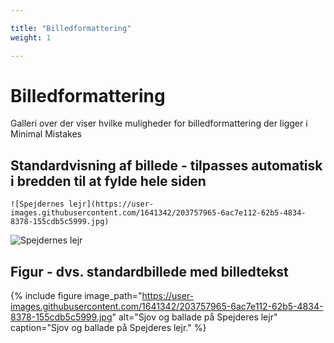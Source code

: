 ```yaml
---

title: "Billedformattering"  
weight: 1

---
```


# Billedformattering
Galleri over der viser hvilke muligheder for billedformattering der ligger i Minimal Mistakes

## Standardvisning af billede - tilpasses automatisk i bredden til at fylde hele siden
`![Spejdernes lejr](https://user-images.githubusercontent.com/1641342/203757965-6ac7e112-62b5-4834-8378-155cdb5c5999.jpg)`

![Spejdernes lejr](https://user-images.githubusercontent.com/1641342/203757965-6ac7e112-62b5-4834-8378-155cdb5c5999.jpg)

## Figur - dvs. standardbillede med billedtekst

{% include figure image_path="https://user-images.githubusercontent.com/1641342/203757965-6ac7e112-62b5-4834-8378-155cdb5c5999.jpg" alt="Sjov og ballade på Spejderes lejr" caption="Sjov og ballade på Spejderes lejr." %}
